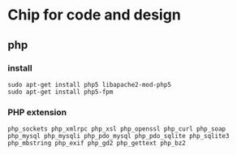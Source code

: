 # Chip for code and design

## php

### install

    sudo apt-get install php5 libapache2-mod-php5
    sudo apt-get install php5-fpm

### PHP extension

    php_sockets php_xmlrpc php_xsl php_openssl php_curl php_soap
    php_mysql php_mysqli php_pdo_mysql php_pdo_sqlite php_sqlite3
    php_mbstring php_exif php_gd2 php_gettext php_bz2

